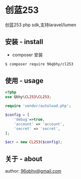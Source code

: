 # 创蓝253
创蓝253 php sdk,支持laravel/lumen

## 安装 - install
* composer 安装
```bash
$ composer require 96qbhy/cl253
```

## 使用 - usage
```php
<?php
use Qbhy\CL253\CL253;

require 'vendor/autoload.php';

$config = [
    'debug'=>true,
    'account' => 'account',
    'secret' => 'secret',
];

$acr = new CL253($config);
```


## 关于 - about
author: 96qbhy@gmail.com